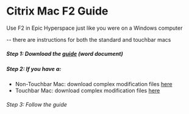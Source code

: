 # Citrix Mac F2 Guide

Use F2 in Epic Hyperspace just like you were on a Windows computer

-- there are instructions for both the standard and touchbar macs

##### Step 1: Download the [guide](https://github.com/benhmin/karabiner-mac-citrix/blob/main/Epic%20F2%20Mac%20Guide.docx?raw=true) (word document)

##### Step 2: If you have a:

- Non-Touchbar Mac: download complex modification files [here](https://github.com/benhmin/karabiner-mac-citrix/blob/main/Complex%20Modifications/Regular/JSON%20Files%20(regular).zip?raw=true)
- Touchbar Mac: download complex modification files [here](https://github.com/benhmin/karabiner-mac-citrix/blob/main/Complex%20Modifications/Touchbar/JSON%20Files%20(touchbar).zip?raw=true)

###### Step 3: Follow the guide